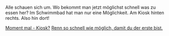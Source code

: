 Alle schauen sich um. Wo bekommt man jetzt möglichst schnell was zu essen her?
Im Schwimmbad hat man nur eine Möglichkeit. Am Kiosk hinten rechts.
Also hin dort!

[Moment mal - Kiosk?](momentmal/momentmal.md)
[Renn so schnell wie möglich, damit du der erste bist.](rennen/rennen.md)
